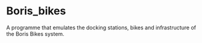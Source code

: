 # Boris_bikes

A programme that emulates the docking stations, bikes and infrastructure of the Boris Bikes system. 

